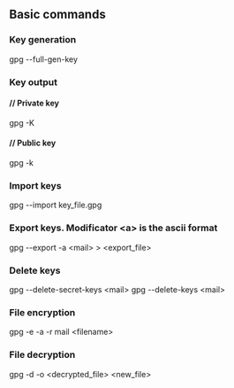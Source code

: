 ## Basic commands

### Key generation
gpg --full-gen-key

### Key output

#### // Private key
<p>gpg -K</p>

#### // Public key
<p>gpg -k</p>

### Import keys
gpg --import key_file.gpg

### Export keys. Modificator \<a\> is the ascii format
gpg --export -a \<mail\> \> \<export_file\>

### Delete keys
gpg --delete-secret-keys \<mail\>
gpg --delete-keys \<mail\>

### File encryption
gpg -e -a -r mail \<filename\>

### File decryption
gpg -d -o \<decrypted_file\> \<new_file\>


